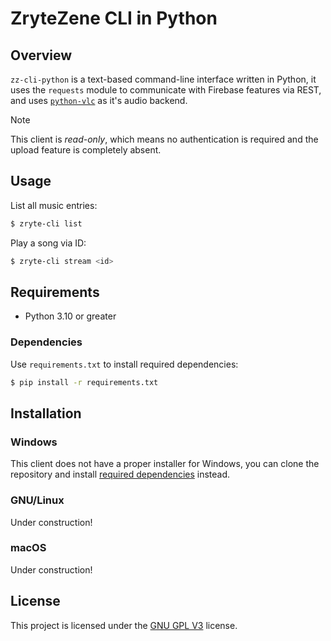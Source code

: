 # ZryteZene CLI in Python

## Overview
`zz-cli-python` is a text-based command-line interface written in Python, it uses the `requests` module to communicate with Firebase features via REST, and uses [`python-vlc`](https://pypi.org/project/python-vlc) as it's audio backend.

> [!NOTE]
> This client is *read-only*, which means no authentication is required
> and the upload feature is completely absent.

## Usage
List all music entries:
```sh
$ zryte-cli list
```

Play a song via ID:
```sh
$ zryte-cli stream <id>
```

## Requirements
- Python 3.10 or greater

### Dependencies
Use `requirements.txt` to install required dependencies:
```sh
$ pip install -r requirements.txt
```

## Installation
### Windows
This client does not have a proper installer for Windows, you can clone the repository and install [required dependencies](#dependencies) instead.

### GNU/Linux
Under construction!

### macOS
Under construction!

## License
This project is licensed under the [GNU GPL V3](LICENSE) license.
